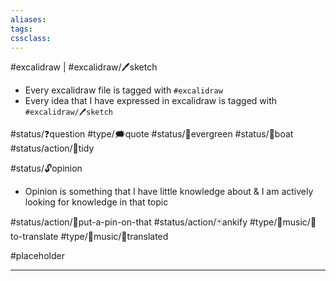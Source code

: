 ```yaml
---
aliases:
tags:
cssclass: 
---
```


#excalidraw | #excalidraw/🖊sketch 
- Every excalidraw file is tagged with `#excalidraw`   
- Every idea that I have expressed in excalidraw is tagged with `#excalidraw/🖊sketch`

 



#status/❓question 
#type/🗯quote
#status/🌲evergreen
#status/🍃boat
#status/action/🧹tidy

#status/🔓opinion
- Opinion is something that I have little knowledge about & I am actively looking for knowledge in that topic

#status/action/📌put-a-pin-on-that
#status/action/🃏ankify
#type/🎵music/📰to-translate
#type/🎵music/📄translated


#placeholder

---
